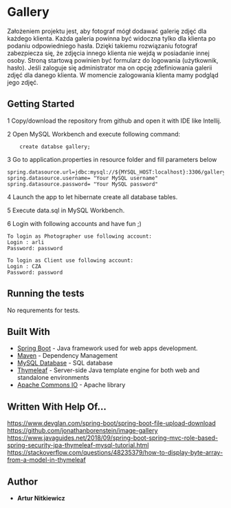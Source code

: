 # Gallery
 Założeniem projektu jest, aby fotograf mógł dodawać galerię zdjęć dla każdego klienta. Każda galeria powinna być widoczna tylko dla klienta po podaniu odpowiedniego hasła.
Dzięki takiemu rozwiązaniu fotograf zabezpiecza się, że zdjęcia innego klienta nie wejdą w posiadanie innej osoby. Stroną startową powinien być formularz do logowania (użytkownik, hasło).
Jeśli zaloguje się administrator ma on opcję zdefiniowania galerii zdjęć dla danego klienta. 
W momencie zalogowania klienta mamy podgląd jego zdjęć.

## Getting Started

1 Copy/download the repository from github and open it with IDE like Intellij.

2 Open MySQL Workbench and execute following command:
        
        create databse gallery;

3 Go to application.properties in resource folder and fill parameters below

    spring.datasource.url=jdbc:mysql://${MYSQL_HOST:localhost}:3306/gallery
    spring.datasource.username= "Your MySQL username"
    spring.datasource.password= "Your MySQL password"
4 Launch the app to let hibernate create all database tables.

5 Execute data.sql in MySQL Workbench.

6 Login with following accounts and have fun ;) 

    To login as Photographer use following account:
    Login : arli 
    Password: password

    To login as Client use following account:
    Login : CZA
    Password: password

## Running the tests

No requrements for tests.


## Built With

* [Spring Boot](https://spring.io/projects/spring-boot) - Java framework used for web apps development.
* [Maven](https://maven.apache.org/) - Dependency Management
* [MySQL Database](https://www.mysql.com/) - SQL database
* [Thymeleaf](https://www.thymeleaf.org/) - Server-side Java template engine for both web and standalone environments
* [Apache Commons IO](https://mvnrepository.com/artifact/commons-io/commons-io/2.5) - Apache library 

## Written With Help Of...
https://www.devglan.com/spring-boot/spring-boot-file-upload-download
https://github.com/jonathanborenstein/image-gallery
https://www.javaguides.net/2018/09/spring-boot-spring-mvc-role-based-spring-security-jpa-thymeleaf-mysql-tutorial.html
https://stackoverflow.com/questions/48235379/how-to-display-byte-array-from-a-model-in-thymeleaf

## Author

* **Artur Nitkiewicz** 